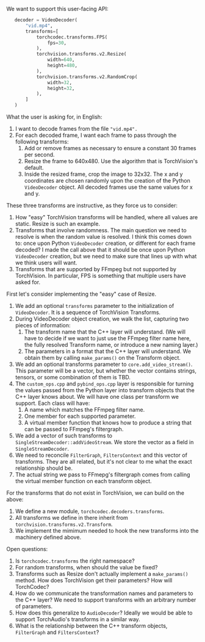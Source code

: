 We want to support this user-facing API:

 ```python
    decoder = VideoDecoder(
        "vid.mp4",
        transforms=[
            torchcodec.transforms.FPS(
                fps=30,
            ),
            torchvision.transforms.v2.Resize(
                width=640,
                height=480,
            ),
            torchvision.transforms.v2.RandomCrop(
                width=32,
                height=32,
            ),
        ]
    )
```

What the user is asking for, in English:

1. I want to decode frames from the file `"vid.mp4".`
2. For each decoded frame, I want each frame to pass through the following transforms:
   1. Add or remove frames as necessary to ensure a constant 30 frames per second.
   2. Resize the frame to 640x480. Use the algorithm that is TorchVision's default.
   3. Inside the resized frame, crop the image to 32x32. The x and y coordinates are chosen randomly upon the creation of the Python `VideoDecoder` object. All decoded frames use the same values for x and y.

These three transforms are instructive, as they force us to consider:

1. How "easy" TorchVision transforms will be handled, where all values are
   static. Resize is such an example.
2. Transforms that involve randomness. The main question we need to resolve
   is when the random value is resolved. I think this comes down to: once
   upon Python `VideoDecoder` creation, or different for each frame decoded?
   I made the call above that it should be once upon Python `VideoDecoder`
   creation, but we need to make sure that lines up with what we think
   users will want.
3. Transforms that are supported by FFmpeg but not supported by
   TorchVision. In particular, FPS is something that multiple users have
   asked for.

First let's consider implementing the "easy" case of Resize.

1. We add an optional `transforms` parameter to the initialization of
   `VideoDecoder`. It is a sequence of TorchVision Transforms.
2. During VideoDecoder object creation, we walk the list, capturing two
   pieces of information:
   1. The transform name that the C++ layer will understand. (We will
      have to decide if we want to just use the FFmpeg filter name
      here, the fully resolved Transform name, or introduce a new
      naming layer.)
   2. The parameters in a format that the C++ layer will understand. We
      obtain them by calling `make_params()` on the Transform object.
3. We add an optional transforms parameter to `core.add_video_stream()`. This
   parameter will be a vector, but whether the vector contains strings,
   tensors, or some combination of them is TBD.
4. The `custom_ops.cpp` and `pybind_ops.cpp` layer is responsible for turning
   the values passed from the Python layer into transform objects that the
   C++ layer knows about. We will have one class per transform we support.
   Each class will have:
   1. A name which matches the FFmpeg filter name.
   2. One member for each supported parameter.
   3. A virtual member function that knows how to produce a string that
      can be passed to FFmpeg's filtergraph.
5. We add a vector of such transforms to
   `SingleStreamDecoder::addVideoStream`. We store the vector as a field in
   `SingleStreamDecoder`.
6. We need to reconcile `FilterGraph`, `FiltersContext` and this vector of
   transforms. They are all related, but it's not clear to me what the
   exact relationship should be.
7. The actual string we pass to FFmepg's filtergraph comes from calling
   the virtual member function on each transform object.

For the transforms that do not exist in TorchVision, we can build on the above:

1. We define a new module, `torchcodec.decoders.transforms`.
2. All transforms we define in there inherit from
   `torchvision.transforms.v2.Transform`.
3. We implement the mimimum needed to hook the new transforms into the
   machinery defined above.

Open questions:

1. Is `torchcodec.transforms` the right namespace?
2. For random transforms, when should the value be fixed?
3. Transforms such as Resize don't actually implement a `make_params()`
   method. How does TorchVision get their parameters? How will TorchCodec?
4. How do we communicate the transformation names and parameters to the C++
   layer? We need to support transforms with an arbitrary number of parameters.
5. How does this generalize to `AudioDecoder`? Ideally we would be able to
   support TorchAudio's transforms in a similar way.
6. What is the relationship between the C++ transform objects, `FilterGraph`
   and `FiltersContext`?
